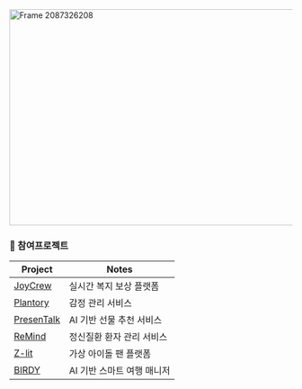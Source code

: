 <img width="1920" height="384" alt="Frame 2087326208" src="https://github.com/user-attachments/assets/a649320f-a717-4046-a1c2-59a3c8076468" />

### 📑 참여프로젝트
<p align="center">

| Project | Notes |
|---------|-------|
| [JoyCrew](https://github.com/JoyCrew) | 실시간 복지 보상 플랫폼 |
| [Plantory](https://github.com/UMC-Plantory) | 감정 관리 서비스 |
| [PresenTalk](https://github.com/your-repo/PresenTalk) | AI 기반 선물 추천 서비스 |
| [ReMind](https://github.com/Team-ReMind) | 정신질환 환자 관리 서비스 |
| [Z-lit](https://www.hidcgs2024.com/project_view.php?idx=146) | 가상 아이돌 팬 플랫폼 |
| [BIRDY](https://www.behance.net/gallery/187496907/BIRDY-AI-Based-Our-Smart-Travel-Manager) | AI 기반 스마트 여행 매니저 |

</p>
